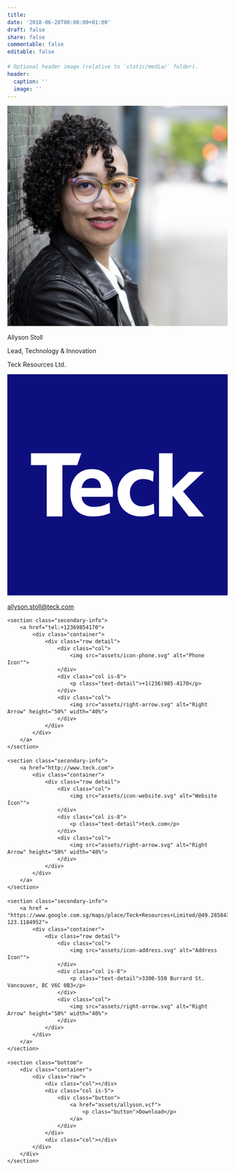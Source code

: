 ```yaml
---
title:
date: '2018-06-28T00:00:00+01:00'
draft: false
share: false
commentable: false
editable: false

# Optional header image (relative to `static/media/` folder).
header:
  caption: ''
  image: ''
---
```

<head>
  <link rel="stylesheet" href="contact.css">
  <meta name="viewport" content="width=device-width, initial-scale=1, shrink-to-fit=yes">
</head>

<body>
	<section class="banner">
		<div class="container">
			<div class="row">
				<div class="col"></div>
				<div class="col is-5">
					<img class="profile-pic" src="assets/0215Allyson Stoll.jpg" alt="Profile Picture">
				</div>
				<div class="col"></div>
			</div>
		</div>
	</section>
  
  <section class="primary-info">
		<div class="container">
			<div class="row name-title-company">
				<div class="col is-6">
					<p class="text-name">Allyson Stoll</p>
					<p class="text-title-company">Lead, Technology & Innovation</p>
					<p class="text-title-company">Teck Resources Ltd.</p>
				</div>
				<div class="col">
					<img src="assets/teck-resources-logo.png" alt="Company Logo">
				</div>
			</div>
		</div>
	</section>

<section class='secondary-info'>
	<a href="mailto:allyson.stoll@teck.com">
		<div class="container">
			<div class="row">
				<div class="col">
					<icon name="download" pack="fas">
				</div>
				<div class="col is-8">
						<p class="text-detail">allyson.stoll@teck.com</p>
				</div>
				<div class="col">
                    <icon name="download" pack="fas">
				</div>
			</div>
        </div>
    </a>
</section>
    
	<section class="secondary-info">
		<a href="tel:+12369854170">
			<div class="container">
				<div class="row detail">
					<div class="col">
						<img src="assets/icon-phone.svg" alt="Phone Icon"">
					</div>
					<div class="col is-8">
						<p class="text-detail">+1(236)985-4170</p>
					</div>
					<div class="col">
						<img src="assets/right-arrow.svg" alt="Right Arrow" height="50%" width="40%">
					</div>
				</div>
			</div>
		</a>
	</section>

	<section class="secondary-info">
		<a href="http://www.teck.com">
			<div class="container">
				<div class="row detail">
					<div class="col">
						<img src="assets/icon-website.svg" alt="Website Icon"">
					</div>
					<div class="col is-8">
						<p class="text-detail">teck.com</p>
					</div>
					<div class="col">
						<img src="assets/right-arrow.svg" alt="Right Arrow" height="50%" width="40%">
					</div>
				</div>
			</div>
		</a>
	</section>

	<section class="secondary-info">
		<a href = "https://www.google.com.sg/maps/place/Teck+Resources+Limited/@49.2858435,-123.1206839,17z/data=!3m2!4b1!5s0x54867180f89c05ff:0x1f68adcb4034b2df!4m5!3m4!1s0x5486718225021d8b:0xfe06796c328ba59e!8m2!3d49.28584!4d-123.1184952">
			<div class="container">
				<div class="row detail">
					<div class="col">
						<img src="assets/icon-address.svg" alt="Address Icon"">
					</div>
					<div class="col is-8">
						<p class="text-detail">3300-550 Burrard St. Vancouver, BC V6C 0B3</p>
					</div>
					<div class="col">
						<img src="assets/right-arrow.svg" alt="Right Arrow" height="50%" width="40%">
					</div>
				</div>
			</div>
		</a>
	</section>

	<section class="bottom">
		<div class="container">
			<div class="row">
				<div class="col"></div>
				<div class="col is-5">
					<div class="button">
						<a href="assets/allyson.vcf">
							<p class="button">Download</p>
						</a>
					</div>
				</div>
				<div class="col"></div>
			</div>
		</div>
	</section>

</body>
